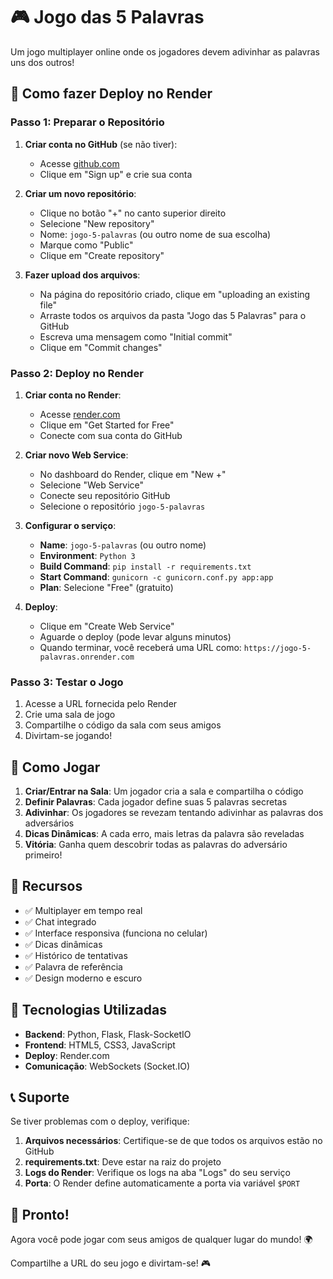 # 🎮 Jogo das 5 Palavras

Um jogo multiplayer online onde os jogadores devem adivinhar as palavras uns dos outros!

## 🚀 Como fazer Deploy no Render

### Passo 1: Preparar o Repositório

1. **Criar conta no GitHub** (se não tiver):
   - Acesse [github.com](https://github.com)
   - Clique em "Sign up" e crie sua conta

2. **Criar um novo repositório**:
   - Clique no botão "+" no canto superior direito
   - Selecione "New repository"
   - Nome: `jogo-5-palavras` (ou outro nome de sua escolha)
   - Marque como "Public"
   - Clique em "Create repository"

3. **Fazer upload dos arquivos**:
   - Na página do repositório criado, clique em "uploading an existing file"
   - Arraste todos os arquivos da pasta "Jogo das 5 Palavras" para o GitHub
   - Escreva uma mensagem como "Initial commit"
   - Clique em "Commit changes"

### Passo 2: Deploy no Render

1. **Criar conta no Render**:
   - Acesse [render.com](https://render.com)
   - Clique em "Get Started for Free"
   - Conecte com sua conta do GitHub

2. **Criar novo Web Service**:
   - No dashboard do Render, clique em "New +"
   - Selecione "Web Service"
   - Conecte seu repositório GitHub
   - Selecione o repositório `jogo-5-palavras`

3. **Configurar o serviço**:
   - **Name**: `jogo-5-palavras` (ou outro nome)
   - **Environment**: `Python 3`
   - **Build Command**: `pip install -r requirements.txt`
   - **Start Command**: `gunicorn -c gunicorn.conf.py app:app`
   - **Plan**: Selecione "Free" (gratuito)

4. **Deploy**:
   - Clique em "Create Web Service"
   - Aguarde o deploy (pode levar alguns minutos)
   - Quando terminar, você receberá uma URL como: `https://jogo-5-palavras.onrender.com`

### Passo 3: Testar o Jogo

1. Acesse a URL fornecida pelo Render
2. Crie uma sala de jogo
3. Compartilhe o código da sala com seus amigos
4. Divirtam-se jogando!

## 🎯 Como Jogar

1. **Criar/Entrar na Sala**: Um jogador cria a sala e compartilha o código
2. **Definir Palavras**: Cada jogador define suas 5 palavras secretas
3. **Adivinhar**: Os jogadores se revezam tentando adivinhar as palavras dos adversários
4. **Dicas Dinâmicas**: A cada erro, mais letras da palavra são reveladas
5. **Vitória**: Ganha quem descobrir todas as palavras do adversário primeiro!

## 📱 Recursos

- ✅ Multiplayer em tempo real
- ✅ Chat integrado
- ✅ Interface responsiva (funciona no celular)
- ✅ Dicas dinâmicas
- ✅ Histórico de tentativas
- ✅ Palavra de referência
- ✅ Design moderno e escuro

## 🔧 Tecnologias Utilizadas

- **Backend**: Python, Flask, Flask-SocketIO
- **Frontend**: HTML5, CSS3, JavaScript
- **Deploy**: Render.com
- **Comunicação**: WebSockets (Socket.IO)

## 📞 Suporte

Se tiver problemas com o deploy, verifique:

1. **Arquivos necessários**: Certifique-se de que todos os arquivos estão no GitHub
2. **requirements.txt**: Deve estar na raiz do projeto
3. **Logs do Render**: Verifique os logs na aba "Logs" do seu serviço
4. **Porta**: O Render define automaticamente a porta via variável `$PORT`

## 🎉 Pronto!

Agora você pode jogar com seus amigos de qualquer lugar do mundo! 🌍

Compartilhe a URL do seu jogo e divirtam-se! 🎮
